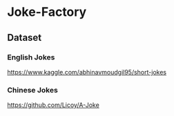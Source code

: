 # Joke-Factory

## Dataset

### English Jokes
https://www.kaggle.com/abhinavmoudgil95/short-jokes

### Chinese Jokes
https://github.com/Licoy/A-Joke


